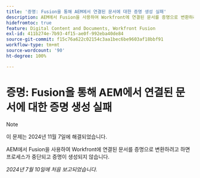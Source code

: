 ```yaml
---
title: '증명: Fusion을 통해 AEM에서 연결된 문서에 대한 증명 생성 실패'
description: AEM에서 Fusion을 사용하여 Workfront에 연결된 문서를 증명으로 변환하려고 하면 프로세스가 중단되고 증명이 생성되지 않습니다.
hidefromtoc: true
feature: Digital Content and Documents, Workfront Fusion
exl-id: 411b274e-7b93-4f15-ae0f-992eba40de84
source-git-commit: f15c76a622c02154c3aa1bec6be9603af18bbf91
workflow-type: tm+mt
source-wordcount: '90'
ht-degree: 100%

---
```


# 증명: Fusion을 통해 AEM에서 연결된 문서에 대한 증명 생성 실패

>[!NOTE]
>
>이 문제는 2024년 11월 7일에 해결되었습니다.

AEM에서 Fusion을 사용하여 Workfront에 연결된 문서를 증명으로 변환하려고 하면 프로세스가 중단되고 증명이 생성되지 않습니다.

_2024년 7월 10일에 처음 보고되었습니다._
